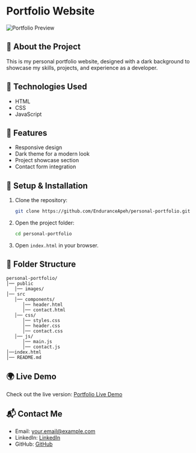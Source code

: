 # Portfolio Website

![Portfolio Preview](link-to-screenshot)

## 📌 About the Project
This is my personal portfolio website, designed with a dark background to showcase my skills, projects, and experience as a developer.

## 🚀 Technologies Used
- HTML
- CSS
- JavaScript

## 🎨 Features
- Responsive design
- Dark theme for a modern look
- Project showcase section
- Contact form integration

## 🔧 Setup & Installation
1. Clone the repository:
   ```sh
   git clone https://github.com/EnduranceApeh/personal-portfolio.git
   ```
2. Open the project folder:
   ```sh
   cd personal-portfolio
   ```
3. Open `index.html` in your browser.

## 📂 Folder Structure
```
personal-portfolio/
│── public
   │── images/
│── src
   │── components/
      │── header.html
      │── contact.html
   │── css/
      │── styles.css
      │── header.css
      │── contact.css
   │── js/
      │── main.js
      │── contact.js
│──index.html
│── README.md
```

## 🌍 Live Demo
Check out the live version: [Portfolio Live Demo](https://substantial-autumn-abundant.on-fleek.app/)

## 📬 Contact Me
- Email: your.email@example.com
- LinkedIn: [LinkedIn](https://linkedin.com/in/yourname)
- GitHub: [GitHub](https://github.com/your-username)
